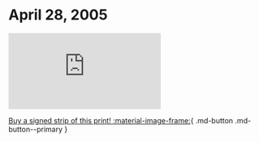 # April 28, 2005

![](https://www.achewood.com/comic.php?date=04282005)

[Buy a signed strip of this print! :material-image-frame:](https://achewood-holiday-pop-up.myshopify.com/products/strip#04282005){ .md-button .md-button--primary }
